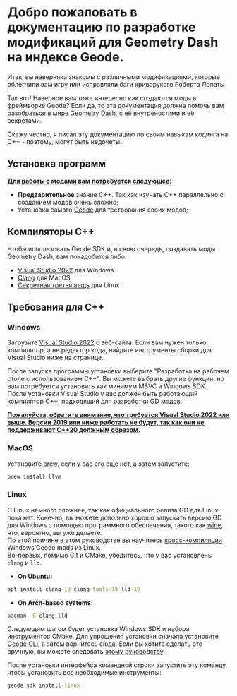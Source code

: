 # Добро пожаловать в документацию по разработке модификаций для Geometry Dash на индексе Geode.

Итак, вы наверняка знакомы с различными модификациями, которые облегчили вам игру или исправляли баги криворукого Роберта Лопаты

Так вот! Наверное вам тоже интересно как создаются моды в фреймворке Geode? Если да, то эта документация должна помочь вам разобраться в мире Geometry Dash, с её внутреностями и её секретами.

Скажу честно, я писал эту документацию по своим навыкам кодинга на C++ - поэтому, могут быть недочеты!

## Установка программ
<ins>**Для работы с модами вам потребуется следующее:**</ins>

- **Предварительное** знание C++. Так как изучать C++ параллельно с созданием модов очень сложно;
- Установка самого [Geode](https://geode-sdk.org/install/) для тестрования своих модов;

## Компиляторы C++
Чтобы использовать Geode SDK и, в свою очередь, создавать моды Geometry Dash, вам понадобится либо:
- [Visual Studio 2022](https://visualstudio.microsoft.com/ru/thank-you-downloading-visual-studio/?sku=Community&channel=Release&version=VS2022&source=VSLandingPage&cid=2030&passive=false) для Windows
- [Clang](https://docs.geode-sdk.org/getting-started/cpp-stuff/#macos) для MacOS
- [Секретная третья вещь](https://github.com/xDarinox/GeometryDashCreateMod/edit/main/getStarted.md#linux) для Linux

## Требования для C++
### Windows
Загрузите [Visual Studio 2022](https://visualstudio.microsoft.com/ru/thank-you-downloading-visual-studio/?sku=Community&channel=Release&version=VS2022&source=VSLandingPage&cid=2030&passive=false) с веб-сайта. Если вам нужен только компилятор, а не редактор кода, найдите инструменты сборки для Visual Studio ниже на странице.

После запуска программы установки выберите "Разработка на рабочем столе с использованием C++". Вы можете выбрать другие функции, но вам потребуется установить как минимум MSVC и Windows SDK.\
После установки Visual Studio у вас должен быть работающий компилятор C++, подходящий для разработки GD модов.

<ins>**Пожалуйста, обратите внимание, что требуется Visual Studio 2022 или выше. Версии 2019 или ниже работать не будут, так как они не поддерживают C++20 должным образом.**</ins>
### MacOS
Установите [brew](https://brew.sh/), если у вас его еще нет, а затем запустите:

```cmd
brew install llvm
```
### Linux
С Linux немного сложнее, так как официального релиза GD для Linux пока нет. Конечно, вы можете довольно хорошо запускать версию GD для Windows с помощью программного обеспечения, такого как [wine](https://www.winehq.org/), что, вероятно, вы уже делаете.\
По этой причине в этом руководстве вы научитесь [кросс-компиляции](https://en.wikipedia.org/wiki/Cross_compiler) Windows Geode mods из Linux.\
Во-первых, помимо Git и CMake, убедитесь, что у вас установлены ``clang`` и ``lld``.

- **On Ubuntu:**
```cmd
apt install clang-19 clang-tools-19 lld-19
```
- **On Arch-based systems:**
```cmd
pacman -S clang lld
```
Следующим шагом будет установка Windows SDK и набора инструментов CMake. Для упрощения установки сначала установите [Geode CLI](https://docs.geode-sdk.org/getting-started/geode-cli), а затем вернитесь сюда. Если вы хотите сделать это вручную, вы можете следовать [этому руководству](https://gist.github.com/matcool/abb65ee59ded3766717c673014c3a2a7).

После установки интерфейса командной строки запустите эту команду, чтобы установить все необходимые инструменты:
```cmd
geode sdk install-linux
```

